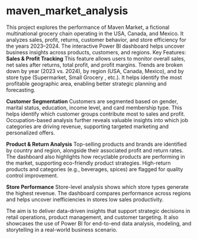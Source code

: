 # maven_market_analysis
This project explores the performance of Maven Market, a fictional multinational grocery chain operating in the USA, Canada, and Mexico. It analyzes sales, profit, returns, customer behavior, and store efficiency for the years 2023–2024. The interactive Power BI dashboard helps uncover business insights across products, customers, and regions.
Key Features:
  **Sales & Profit Tracking**
This feature allows users to monitor overall sales, net sales after returns, total profit, and profit margins. Trends are broken down by year (2023 vs. 2024), by region (USA, Canada, Mexico), and by store type (Supermarket, Small Grocery , etc.). It helps identify the most profitable geographic area, enabling better strategic planning and forecasting.

**Customer Segmentation**
Customers are segmented based on gender, marital status, education, income level, and card membership type. This helps identify which customer groups contribute most to sales and profit. Occupation-based analysis further reveals valuable insights into which job categories are driving revenue, supporting targeted marketing and personalized offers.

**Product & Return Analysis**
Top-selling products and brands are identified by country and region, alongside their associated profit and return rates. The dashboard also highlights how recyclable products are performing in the market, supporting eco-friendly product strategies. High-return products and categories (e.g., beverages, spices) are flagged for quality control improvement.

**Store Performance**
Store-level analysis shows which store types generate the highest revenue. The dashboard compares performance across regions and helps uncover inefficiencies in stores low sales productivity.

The aim is to deliver data-driven insights that support strategic decisions in retail operations, product management, and customer targeting. It also showcases the use of Power BI for end-to-end data analysis, modeling, and storytelling in a real-world business scenario.
